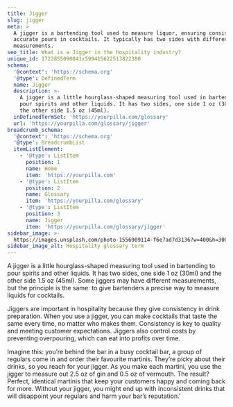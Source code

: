 ```yaml
---
title: Jigger
slug: jigger
meta: >
  A jigger is a bartending tool used to measure liquor, ensuring consistent and
  accurate pours in cocktails. It typically has two sides with different
  measurements.
seo_title: What is a Jigger in the hospitality industry?
unique_id: 1722855090041x599415622513822300
schema:
  '@context': 'https://schema.org'
  '@type': DefinedTerm
  name: Jigger
  description: >-
    A jigger is a little hourglass-shaped measuring tool used in bartending to
    pour spirits and other liquids. It has two sides, one side 1 oz (30ml) and
    the other side 1.5 oz (45ml).
  inDefinedTermSet: 'https://yourpilla.com/glossary'
  url: 'https://yourpilla.com/glossary/jigger'
breadcrumb_schema:
  '@context': 'https://schema.org'
  '@type': BreadcrumbList
  itemListElement:
    - '@type': ListItem
      position: 1
      name: Home
      item: 'https://yourpilla.com'
    - '@type': ListItem
      position: 2
      name: Glossary
      item: 'https://yourpilla.com/glossary'
    - '@type': ListItem
      position: 3
      name: Jigger
      item: 'https://yourpilla.com/glossary/jigger'
sidebar_image: >-
  https://images.unsplash.com/photo-1556909114-f6e7ad7d3136?w=400&h=300&fit=crop&auto=format
sidebar_image_alt: Hospitality glossary term
---
```

A jigger is a little hourglass-shaped measuring tool used in bartending to pour spirits and other liquids. It has two sides, one side 1 oz (30ml) and the other side 1.5 oz (45ml). Some jiggers may have different measurements, but the principle is the same: to give bartenders a precise way to measure liquids for cocktails.

Jiggers are important in hospitality because they give consistency in drink preparation. When you use a jigger, you can make cocktails that taste the same every time, no matter who makes them. Consistency is key to quality and meeting customer expectations. Jiggers also control costs by preventing overpouring, which can eat into profits over time.

Imagine this: you’re behind the bar in a busy cocktail bar, a group of regulars come in and order their favourite martinis. They’re picky about their drinks, so you reach for your jigger. As you make each martini, you use the jigger to measure out 2.5 oz of gin and 0.5 oz of vermouth. The result? Perfect, identical martinis that keep your customers happy and coming back for more. Without your jigger, you might end up with inconsistent drinks that will disappoint your regulars and harm your bar’s reputation.'
